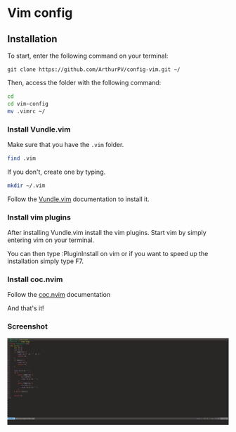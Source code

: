 # Vim config

## Installation 

To start, enter the following command on your terminal:

```
git clone https://github.com/ArthurPV/config-vim.git ~/
```

Then, access the folder with the following command:
```bash
cd 
cd vim-config
mv .vimrc ~/
```
### Install Vundle.vim

Make sure that you have the ```.vim``` folder.
```bash
find .vim
```


If you don't, create one by typing.
```bash
mkdir ~/.vim
```

Follow the [Vundle.vim](https://github.com/VundleVim/Vundle.vim) documentation to install it.

### Install vim plugins

After installing Vundle.vim install the vim plugins. Start vim by simply entering vim on your terminal.

You can then type :PluginInstall on vim or if you want to speed up the installation simply type F7.

### Install coc.nvim

Follow the [coc.nvim](https://github.com/neoclide/coc.nvim) documentation

And that's it!

### Screenshot

![screenshot vim](/Screenshot_2020-07-05_15-44-45.png)
